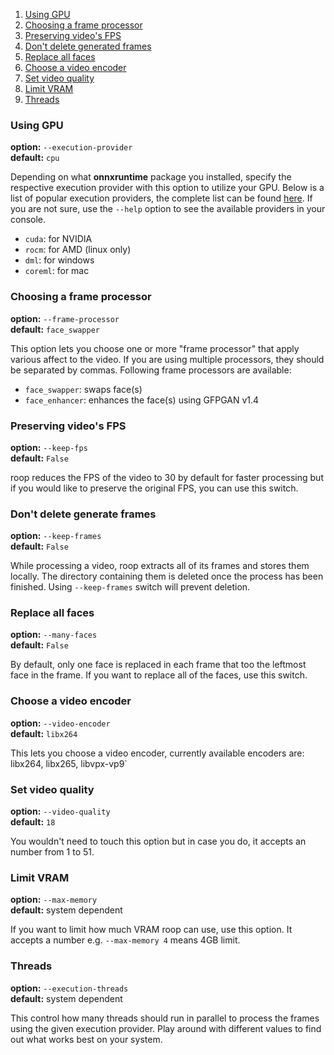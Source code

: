 1. [Using GPU](#using-gpu)
2. [Choosing a frame processor](#choosing-a-frame-processor)
3. [Preserving video's FPS](#preserving-videos-fps)
4. [Don't delete generated frames](#dont-delete-generate-frames)
5. [Replace all faces](#replace-all-faces)
6. [Choose a video encoder](#choose-a-video-encoder)
7. [Set video quality](#set-video-quality)
8. [Limit VRAM](#limit-vram)
9. [Threads](#threads)

### Using GPU
**option:** `--execution-provider`\
**default:** `cpu`

Depending on what **onnxruntime** package you installed, specify the respective execution provider with this option to utilize your GPU. Below is a list of popular execution providers, the complete list can be found [here](https://onnxruntime.ai/docs/execution-providers/). If you are not sure, use the `--help` option to see the available providers in your console.

- `cuda`: for NVIDIA
- `rocm`: for AMD (linux only)
- `dml`: for windows
- `coreml`: for mac

### Choosing a frame processor
**option:** `--frame-processor`\
**default:** `face_swapper`

This option lets you choose one or more "frame processor" that apply various affect to the video. If you are using multiple processors, they should be separated by commas. Following frame processors are available:
- `face_swapper`: swaps face(s)
- `face_enhancer`: enhances the face(s) using GFPGAN v1.4

### Preserving video's FPS
**option:** `--keep-fps`\
**default:** `False`

roop reduces the FPS of the video to 30 by default for faster processing but if you would like to preserve the original FPS, you can use this switch.

### Don't delete generate frames
**option:** `--keep-frames`\
**default:** `False`

While processing a video, roop extracts all of its frames and stores them locally. The directory containing them is deleted once the process has been finished. Using `--keep-frames` switch will prevent deletion.

### Replace all faces
**option:** `--many-faces`\
**default:** `False`

By default, only one face is replaced in each frame that too the leftmost face in the frame. If you want to replace all of the faces, use this switch.

### Choose a video encoder
**option:** `--video-encoder`\
**default:** `libx264`

This lets you choose a video encoder, currently available encoders are: libx264, libx265, libvpx-vp9`

### Set video quality
**option:** `--video-quality`\
**default:** `18`

You wouldn't need to touch this option but in case you do, it accepts an number from 1 to 51.

### Limit VRAM
**option:** `--max-memory`\
**default:** system dependent

If you want to limit how much VRAM roop can use, use this option. It accepts a number e.g. `--max-memory 4` means 4GB limit.

### Threads
**option:** `--execution-threads`\
**default:** system dependent

This control how many threads should run in parallel to process the frames using the given execution provider. Play around with different values to find out what works best on your system.